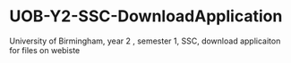 # UOB-Y2-SSC-DownloadApplication
University of Birmingham, year 2 , semester 1, SSC, download applicaiton for files on webiste
